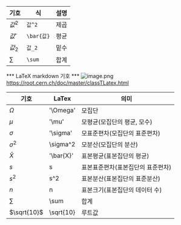 
| 기호 | 식 | 설명 |
|---|---|---|
| $값^2$ | `값^2` | 제곱 |
| $\bar{값}$ | `\bar{값}` | 평균 |
| $값_2$ | `값_2` | 밑수 |
| $\sum$ | `\sum` | 합계 |


*** LaTeX markdown 기호 ***
![image.png](attachment:image.png)
https://root.cern.ch/doc/master/classTLatex.html 


|기호|LaTex|의미|
|--|--|--|
|$\Omega$|'\Omega'|모집단|
|$\mu$|'\mu'|모평균(모집단의 평균, 모수)|
|$\sigma$|'\sigma'|모표준편차(모집단의 표준편차)|
|$\sigma^2$|\sigma^2|모분산(모집단의 분산)|
|$\bar{X}$|'\bar{X}'|표본평균(표본집단의 평균)|
|$s$|s|표본표준편차(표본집단의 표준편차)|
|$s^2$|s^2|표본분산(표본집단의 표준분산)|
|$n$|n|표본크기(표본집단의 데이터 수)|
|$\sum$|\sum|합계|
|$\sqrt{10}$|\sqrt{10}|루트값|



